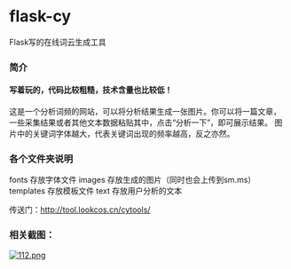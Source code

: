 # flask-cy
Flask写的在线词云生成工具

### 简介
#### 写着玩的，代码比较粗糙，技术含量也比较低！

这是一个分析词频的网站，可以将分析结果生成一张图片。你可以将一篇文章，
一些采集结果或者其他文本数据粘贴其中，点击“分析一下”，即可展示结果。
图片中的关键词字体越大，代表关键词出现的频率越高，反之亦然。

### 各个文件夹说明
fonts 存放字体文件
images 存放生成的图片（同时也会上传到sm.ms）
templates 存放模板文件
text 存放用户分析的文本

传送门：http://tool.lookcos.cn/cytools/


### 相关截图：
[![112.png](https://i.loli.net/2019/07/17/5d2ef71da938694339.png)](https://i.loli.net/2019/07/17/5d2ef71da938694339.png)
